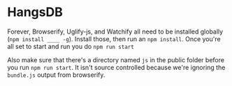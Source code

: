 HangsDB
=======
Forever, Browserify, Uglify-js, and Watchify all need to be installed globally (`npm
install ____ -g`). Install those, then run an `npm install`. Once you're all
set to start and run you do `npm run start`

Also make sure that there's a directory named `js` in the public folder before
you run `npm run start`. It isn't source controlled because we're ignoring the
`bundle.js` output from browserify.